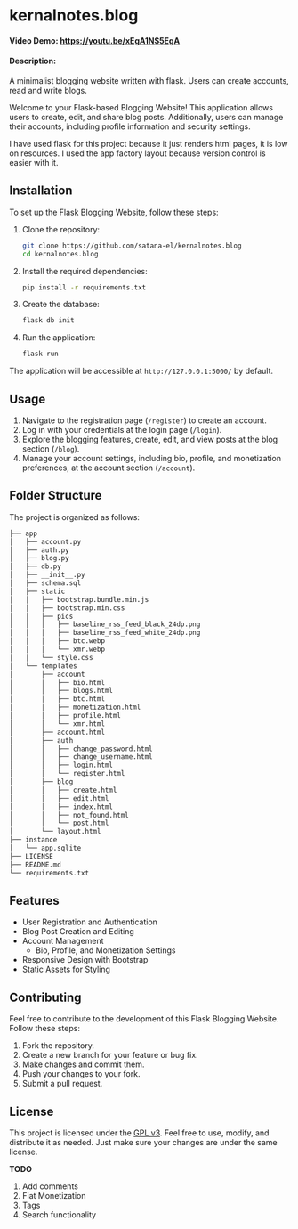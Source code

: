 # kernalnotes.blog
#### Video Demo:  <https://youtu.be/xEgA1NS5EgA>
#### Description:
A minimalist blogging website written with flask. Users can create accounts, read and write blogs.

Welcome to your Flask-based Blogging Website! This application allows users to create, edit, and share blog posts. Additionally, users can manage their accounts, including profile information and security settings.

I have used flask for this project because it just renders html pages, it is low on resources. I used the app factory layout because version control is easier with it.

## Installation

To set up the Flask Blogging Website, follow these steps:

1. Clone the repository:

    ```bash
    git clone https://github.com/satana-el/kernalnotes.blog
    cd kernalnotes.blog
    ```

2. Install the required dependencies:

    ```bash
    pip install -r requirements.txt
    ```

3. Create the database:

    ```bash
    flask db init
    ```

4. Run the application:

    ```bash
    flask run
    ```

The application will be accessible at `http://127.0.0.1:5000/` by default.

## Usage

1. Navigate to the registration page (`/register`) to create an account.
2. Log in with your credentials at the login page (`/login`).
3. Explore the blogging features, create, edit, and view posts at the blog section (`/blog`).
4. Manage your account settings, including bio, profile, and monetization preferences, at the account section (`/account`).

## Folder Structure

The project is organized as follows:
```bash
├── app
│   ├── account.py
│   ├── auth.py
│   ├── blog.py
│   ├── db.py
│   ├── __init__.py
│   ├── schema.sql
│   ├── static
│   │   ├── bootstrap.bundle.min.js
│   │   ├── bootstrap.min.css
│   │   ├── pics
│   │   │   ├── baseline_rss_feed_black_24dp.png
│   │   │   ├── baseline_rss_feed_white_24dp.png
│   │   │   ├── btc.webp
│   │   │   └── xmr.webp
│   │   └── style.css
│   └── templates
│       ├── account
│       │   ├── bio.html
│       │   ├── blogs.html
│       │   ├── btc.html
│       │   ├── monetization.html
│       │   ├── profile.html
│       │   └── xmr.html
│       ├── account.html
│       ├── auth
│       │   ├── change_password.html
│       │   ├── change_username.html
│       │   ├── login.html
│       │   └── register.html
│       ├── blog
│       │   ├── create.html
│       │   ├── edit.html
│       │   ├── index.html
│       │   ├── not_found.html
│       │   └── post.html
│       └── layout.html
├── instance
│   └── app.sqlite
├── LICENSE
├── README.md
└── requirements.txt
```

## Features

- User Registration and Authentication
- Blog Post Creation and Editing
- Account Management
  - Bio, Profile, and Monetization Settings
- Responsive Design with Bootstrap
- Static Assets for Styling

## Contributing

Feel free to contribute to the development of this Flask Blogging Website. Follow these steps:

1. Fork the repository.
2. Create a new branch for your feature or bug fix.
3. Make changes and commit them.
4. Push your changes to your fork.
5. Submit a pull request.

## License

This project is licensed under the [GPL v3](LICENSE). Feel free to use, modify, and distribute it as needed. Just make sure your changes are under the same license.


**TODO**
1. Add comments
2. Fiat Monetization
3. Tags
4. Search functionality
